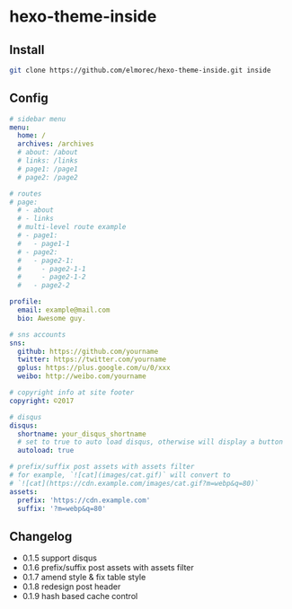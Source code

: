 # hexo-theme-inside

## Install

```bash
git clone https://github.com/elmorec/hexo-theme-inside.git inside
```

## Config
```yaml
# sidebar menu
menu:
  home: /
  archives: /archives
  # about: /about
  # links: /links
  # page1: /page1
  # page2: /page2

# routes
# page:
  # - about
  # - links
  # multi-level route example
  # - page1:
  #   - page1-1
  # - page2:
  #   - page2-1:
  #     - page2-1-1
  #     - page2-1-2
  #   - page2-2

profile:
  email: example@mail.com
  bio: Awesome guy.

# sns accounts
sns:
  github: https://github.com/yourname
  twitter: https://twitter.com/yourname
  gplus: https://plus.google.com/u/0/xxx
  weibo: http://weibo.com/yourname

# copyright info at site footer
copyright: ©2017

# disqus
disqus:
  shortname: your_disqus_shortname
  # set to true to auto load disqus, otherwise will display a button
  autoload: true

# prefix/suffix post assets with assets filter
# for example, `![cat](images/cat.gif)` will convert to
# `![cat](https://cdn.example.com/images/cat.gif?m=webp&q=80)`
assets:
  prefix: 'https://cdn.example.com'
  suffix: '?m=webp&q=80'
```

## Changelog
- 0.1.5 support disqus
- 0.1.6 prefix/suffix post assets with assets filter
- 0.1.7 amend style & fix table style
- 0.1.8 redesign post header
- 0.1.9 hash based cache control